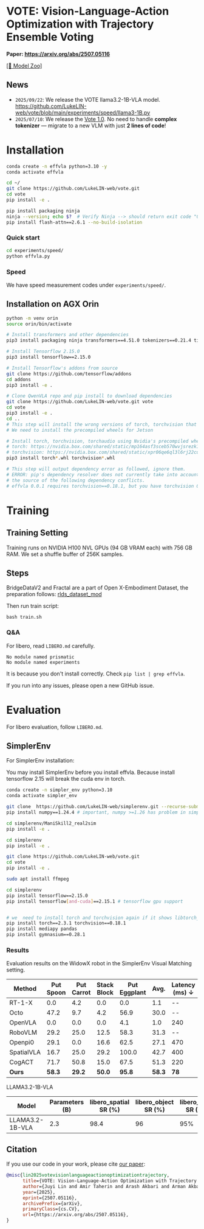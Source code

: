 # VOTE: Vision-Language-Action Optimization with Trajectory Ensemble Voting

**Paper: https://arxiv.org/abs/2507.05116**

 [\[🤗 Model Zoo\]](https://huggingface.co/collections/juyil/vote-vision-language-action-model-686f5dac2775080477a86cdf) 

## News 
- `2025/09/22`: We release the VOTE llama3.2-1B-VLA model. https://github.com/LukeLIN-web/vote/blob/main/experiments/speed/llama3-1B.py 
- `2025/07/10`: We release the [Vote 1.0](https://huggingface.co/collections/juyil/vote-vision-language-action-model-686f5dac2775080477a86cdf). No need to handle **complex tokenizer** — migrate to a new VLM with just **2 lines of code**!


# Installation


```bash
conda create -n effvla python=3.10 -y
conda activate effvla

cd ~/ 
git clone https://github.com/LukeLIN-web/vote.git
cd vote
pip install -e .

pip install packaging ninja
ninja --version; echo $?  # Verify Ninja --> should return exit code "0"
pip install flash-attn==2.6.1 --no-build-isolation
```


### Quick start

```bash
cd experiments/speed/
python effvla.py
```

### Speed

We have speed measurement codes under `experiments/speed/`. 

## Installation on AGX Orin

```bash
python -m venv orin
source orin/bin/activate

# Install transformers and other dependencies
pip3 install packaging ninja transformers==4.51.0 tokenizers==0.21.4 timm==0.9.10 diffusers==0.32.2

# Install Tensorflow 2.15.0
pip3 install tensorflow==2.15.0

# Install Tensorflow's addons from source
git clone https://github.com/tensorflow/addons
cd addons
pip3 install -e .

# Clone QwenVLA repo and pip install to download dependencies
git clone https://github.com/LukeLIN-web/vote.git vote
cd vote
pip3 install -e .
cd ..
# This step will install the wrong versions of torch, torchvision that would not work on Jetson machine.
# We need to install the precompiled wheels for Jetson

# Install torch, torchvision, torchaudio using Nvidia's precompiled wheels for Jetson. 
# torch: https://nvidia.box.com/shared/static/mp164asf3sceb570wvjsrezk1p4ftj8t.whl
# torchvision: https://nvidia.box.com/shared/static/xpr06qe6ql3l6rj22cu3c45tz1wzi36p.whl
pip3 install torch*.whl torchvision*.whl

# This step will output dependency error as followed, ignore them.
# ERROR: pip's dependency resolver does not currently take into account all the packages that are installed. This behaviour is 
# the source of the following dependency conflicts.
# effvla 0.0.1 requires torchvision==0.18.1, but you have torchvision 0.18.0a0+6043bc2 which is incompatible.
```


# Training

## Training Setting

Training runs on NVIDIA H100 NVL GPUs (94 GB VRAM each) with 756 GB RAM. We set a shuffle buffer of 256K samples.


## Steps

BridgeDataV2 and Fractal are a part of Open X-Embodiment Dataset,  the preparation follows: [rlds_dataset_mod](https://github.com/kpertsch/rlds_dataset_mod)

Then run train script:
```
bash train.sh
```


### Q&A

For libero, read `LIBERO.md` carefully.


```
No module named prismatic
No module named experiments
```

It is because you don't install correctly. Check `pip list | grep effvla`. 

If you run into any issues, please open a new GitHub issue.


# Evaluation

For libero evaluation, follow `LIBERO.md`.

## SimplerEnv
For SimplerEnv installation:

You may install SimplerEnv before you install effvla.
Because install tensorflow 2.15 will break the cuda env in torch.


```bash
conda create -n simpler_env python=3.10
conda activate simpler_env

git clone  https://github.com/LukeLIN-web/simplerenv.git --recurse-submodules
pip install numpy==1.24.4 # important, numpy >=1.26 has problem in simpler env

cd simplerenv/ManiSkill2_real2sim
pip install -e .

cd simplerenv
pip install -e .

git clone https://github.com/LukeLIN-web/vote.git
cd vote
pip install -e .

sudo apt install ffmpeg

cd simplerenv
pip install tensorflow==2.15.0
pip install tensorflow[and-cuda]==2.15.1 # tensorflow gpu support


# we  need to install torch and torchvision again if it shows libtorch_cuda.so: undefined symbol: ncclCommRegister 
pip install torch==2.3.1 torchvision==0.18.1
pip install mediapy pandas
pip install gymnasium==0.28.1
```

### Results

Evaluation results on the WidowX robot in the SimplerEnv Visual Matching setting. 

| Method                  | Put Spoon | Put Carrot | Stack Block | Put Eggplant | Avg. | Latency (ms) ↓ | Speed up ↑ |
|-------------------------|-----------|------------|--------------|---------------|------|----------------|-------------|
| RT-1-X                  | 0.0       | 4.2        | 0.0          | 0.0           | 1.1  | --             | --          |
| Octo             | 47.2      | 9.7        | 4.2          | 56.9          | 30.0 | --             | --          |
| OpenVLA                 | 0.0       | 0.0        | 0.0          | 4.1           | 1.0  | 240            | 1.00        |
| RoboVLM    | 29.2      | 25.0       | 12.5         | 58.3          | 31.3 | --             | --          |
| Openpi0                 | 29.1      | 0.0        | 16.6         | 62.5          | 27.1 | 470            | 0.50        |
| SpatialVLA | 16.7      | 25.0       | 29.2         | 100.0         | 42.7 | 400            | 0.60        |
| CogACT                  | 71.7      | 50.8       | 15.0         | 67.5          | 51.3 | 220            | 1.09        |
| __Ours__               | __58.3__  | __29.2__   | __50.0__     | __95.8__      | __58.3__ | __78__     | __3.1__    |



LLAMA3.2-1B-VLA

| Model          | Parameters (B) | libero_spatial SR (%) | libero_object SR (%) | libero_goal SR (%) | libero_10 SR (%) | Average (SR%)  | VRAM(GB) |
|----------------|----------------|------------------------------|-----------------------------|---------------------------|-------------------------|---------|------|
| LLAMA3.2-1B-VLA| 2.3            | 98.4                        |      96                       |         95%                  |            82.4%             |   92.95%      | 4.34  |


## Citation

If you use our code in your work, please cite [our paper](https://arxiv.org/abs/2507.05116):

```bibtex
@misc{lin2025votevisionlanguageactionoptimizationtrajectory,
      title={VOTE: Vision-Language-Action Optimization with Trajectory Ensemble Voting}, 
      author={Juyi Lin and Amir Taherin and Arash Akbari and Arman Akbari and Lei Lu and Guangyu Chen and Taskin Padir and Xiaomeng Yang and Weiwei Chen and Yiqian Li and Xue Lin and David Kaeli and Pu Zhao and Yanzhi Wang},
      year={2025},
      eprint={2507.05116},
      archivePrefix={arXiv},
      primaryClass={cs.CV},
      url={https://arxiv.org/abs/2507.05116}, 
}
```
